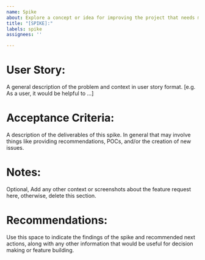 ```yaml
---
name: Spike
about: Explore a concept or idea for improving the project that needs more research to know what is possible or required
title: "[SPIKE]:"
labels: spike
assignees: ''

---
```


# User Story:

A general description of the problem and context in user story format. [e.g. As a user, it would be helpful to ...]

# Acceptance Criteria:

A description of the deliverables of this spike. In general that may involve things like providing recommendations,
POCs, and/or the creation of new issues.

# Notes:

Optional, Add any other context or screenshots about the feature request here, otherwise, delete this section.

# Recommendations:

Use this space to indicate the findings of the spike and recommended next actions, along with any other information that
would be useful for decision making or feature building.
